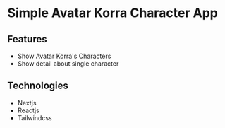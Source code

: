 # Simple Avatar Korra Character App

## Features
- Show Avatar Korra's Characters
- Show detail about single character

## Technologies
- Nextjs
- Reactjs
- Tailwindcss